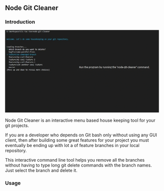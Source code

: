 
## Node Git Cleaner

### Introduction

<p align="center"><img src="./assets/intro.gif" /></p>

Node Git Cleaner is an interactive menu based house keeping tool for your git projects.

If you are a developer who depends on Git bash only without using any GUI client, then after building some great features for your project you must eventually be ending up with lot a of feature branches in your local repository. 

This interactive command line tool helps you remove all the branches without having to type long git delete commands with the branch names. Just select the branch and delete it.

### Usage